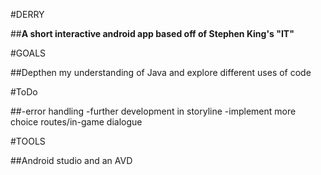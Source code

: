#DERRY

##**A short interactive android app based off of Stephen King's "IT"**

#GOALS

##Depthen my understanding of Java and explore different uses of code

#ToDo

##-error handling  -further development in storyline  -implement more choice routes/in-game dialogue

#TOOLS

##Android studio and an AVD
